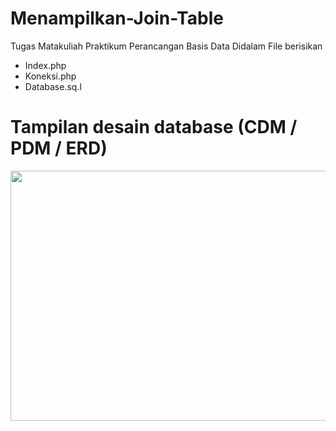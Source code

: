 # Menampilkan-Join-Table
Tugas Matakuliah Praktikum Perancangan Basis Data
Didalam File berisikan 
- Index.php
- Koneksi.php
- Database.sq.l
# Tampilan desain database (CDM / PDM / ERD)
<img src="Screenshot(94).png"  width="600" height="400">
